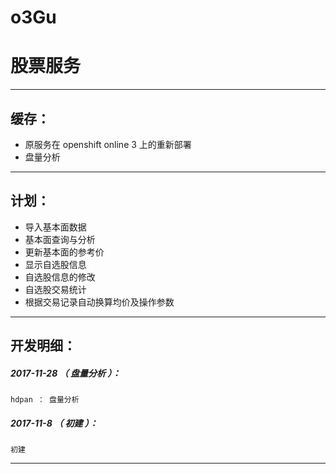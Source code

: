 # o3Gu
股票服务
=======

*******************************************************************

缓存：
-------------------------------------------------------------------

- 原服务在 openshift online 3 上的重新部署
- 盘量分析

*******************************************************************

计划：
-------------------------------------------------------------------

- 导入基本面数据
- 基本面查询与分析
- 更新基本面的参考价
- 显示自选股信息
- 自选股信息的修改
- 自选股交易统计
- 根据交易记录自动换算均价及操作参数

*******************************************************************





开发明细：
-------------------------------------------------------------------

##### 2017-11-28 （ 盘量分析 ）：
	hdpan ： 盘量分析

##### 2017-11-8 （ 初建 ）：
	初建

*******************************************************************
